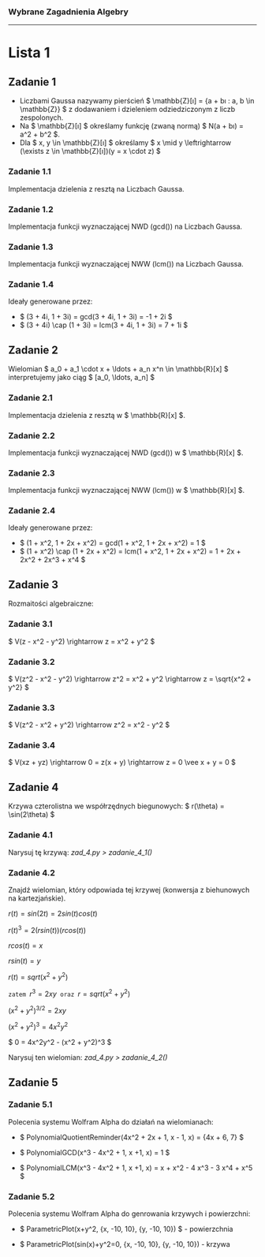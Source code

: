 ### Wybrane Zagadnienia Algebry

***

# Lista 1

## Zadanie 1

- Liczbami Gaussa nazywamy pierścień $ \mathbb{Z}[ı] = \{a + bı : a, b \in \mathbb{Z}\} $ z dodawaniem i dzieleniem odziedziczonym z liczb zespolonych. 
- Na $ \mathbb{Z}[ı] $ określamy funkcję (zwaną normą) $ N(a + bı) = a^2 + b^2 $. 
- Dla $ x, y \in \mathbb{Z}[ı] $ określamy
$ x \mid y \leftrightarrow (\exists z \in \mathbb{Z}[ı])(y = x \cdot z) $

### Zadanie 1.1

Implementacja dzielenia z resztą na Liczbach Gaussa.

### Zadanie 1.2

Implementacja funkcji wyznaczającej NWD (gcd()) na Liczbach Gaussa.

### Zadanie 1.3

Implementacja funkcji wyznaczającej NWW (lcm()) na Liczbach Gaussa.

### Zadanie 1.4

Ideały generowane przez:

- $ (3 + 4i, 1 + 3i) = gcd(3 + 4i, 1 + 3i) = -1 + 2i $
- $ (3 + 4i) \cap (1 + 3i) = lcm(3 + 4i, 1 + 3i) = 7 + 1i $

## Zadanie 2

Wielomian $ a_0 + a_1 \cdot x + \ldots + a_n x^n \in \mathbb{R}[x] $ interpretujemy jako ciąg $ [a_0, \ldots, a_n] $

### Zadanie 2.1

Implementacja dzielenia z resztą w $ \mathbb{R}[x] $.

### Zadanie 2.2

Implementacja funkcji wyznaczającej NWD (gcd()) w $ \mathbb{R}[x] $.

### Zadanie 2.3

Implementacja funkcji wyznaczającej NWW (lcm()) w $ \mathbb{R}[x] $.

### Zadanie 2.4

Ideały generowane przez:

- $ (1 + x^2, 1 + 2x + x^2) = gcd(1 + x^2, 1 + 2x + x^2) = 1 $
- $ (1 + x^2) \cap (1 + 2x + x^2) = lcm(1 + x^2, 1 + 2x + x^2) = 1 + 2x + 2x^2 + 2x^3 + x^4 $

## Zadanie 3

Rozmaitości algebraiczne:

### Zadanie 3.1

$ V(z - x^2 - y^2) \rightarrow z = x^2 + y^2 $

### Zadanie 3.2

$ V(z^2 - x^2 - y^2) \rightarrow z^2 = x^2 + y^2 \rightarrow z = \sqrt{x^2 + y^2} $

### Zadanie 3.3

$ V(z^2 - x^2 + y^2) \rightarrow z^2 = x^2 - y^2 $

### Zadanie 3.4

$ V(xz + yz) \rightarrow 0 = z(x + y) \rightarrow z = 0 \vee x + y = 0 $

## Zadanie 4

Krzywa czterolistna we współrzędnych biegunowych: $ r(\theta) = \sin(2\theta) $

### Zadanie 4.1

Narysuj tę krzywą: *zad_4.py > zadanie_4_1()*

### Zadanie 4.2

Znajdź wielomian, który odpowiada tej krzywej (konwersja z biehunowych na kartezjańskie).

$r(t) = sin(2t) = 2sin(t)cos(t)$

$r(t)^3 = 2(rsin(t))(rcos(t))$

$rcos(t) = x$

$rsin(t) = y$

$r(t) = sqrt(x^2 + y^2)$

$\texttt{zatem } r^3 = 2xy \texttt{ oraz } r = sqrt(x^2 + y^2)$

$(x^2 + y^2)^{3/2} = 2xy$

$(x^2 + y^2)^3 = 4x^2y^2$

$ 0 = 4x^2y^2 - (x^2 + y^2)^3 $

Narysuj ten wielomian: *zad_4.py > zadanie_4_2()*

## Zadanie 5

### Zadanie 5.1

Polecenia systemu Wolfram Alpha do działań na wielomianach:

- $ PolynomialQuotientReminder(4x^2 + 2x + 1, x - 1, x) = {4x + 6, 7} $

- $ PolynomialGCD(x^3 - 4x^2 + 1, x +1, x) = 1 $

- $ PolynomialLCM(x^3 - 4x^2 + 1, x +1, x) = x + x^2 - 4 x^3 - 3 x^4 + x^5 $

### Zadanie 5.2

Polecenia systemu Wolfram Alpha do genrowania krzywych i powierzchni:

- $ ParametricPlot(x+y^2, {x, -10, 10}, {y, -10, 10}) $ - powierzchnia

- $ ParametricPlot(sin(x)+y^2=0, {x, -10, 10}, {y, -10, 10}) - krzywa